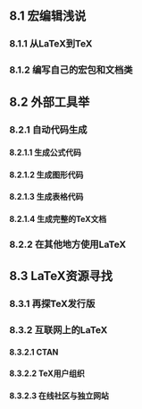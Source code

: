 ## 8.1 宏编辑浅说
### 8.1.1 从LaTeX到TeX
### 8.1.2 编写自己的宏包和文档类

## 8.2 外部工具举
### 8.2.1 自动代码生成
#### 8.2.1.1 生成公式代码
#### 8.2.1.2 生成图形代码
#### 8.2.1.3 生成表格代码
#### 8.2.1.4 生成完整的TeX文档

### 8.2.2 在其他地方使用LaTeX

## 8.3 LaTeX资源寻找
### 8.3.1 再探TeX发行版
### 8.3.2 互联网上的LaTeX
#### 8.3.2.1 CTAN
#### 8.3.2.2 TeX用户组织
#### 8.3.2.3 在线社区与独立网站
